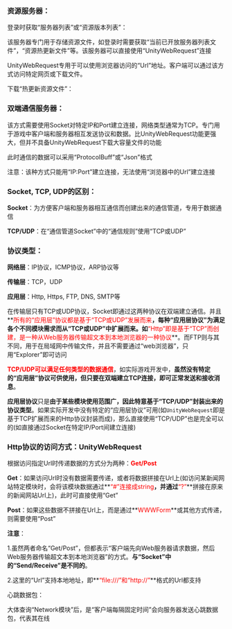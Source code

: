 ### 资源服务器：

登录时获取“服务器列表”或“资源版本列表”：

该服务器专门用于存储资源文件，如登录时需要获取“当前已开放服务器列表文件”，“资源热更新文件”等。该服务器可以直接使用“UnityWebRequest”连接

UnityWebRequest专用于可以使用浏览器访问的“Url”地址。客户端可以通过该方式访问特定网页或下载文件。



下载“热更新资源文件”：





### 双端通信服务器：

该方式需要使用Socket对特定IP和Port建立连接，网络类型通常为TCP。专门用于游戏中客户端和服务器相互发送协议和数据。比UnityWebRequest功能更强大，但并不具备UnityWebRequest下载大容量文件的功能

此时通信的数据可以采用“ProtocolBuff”或“Json”格式

注意：该种方式只能用“IP:Port”建立连接，无法使用“浏览器中的Url”建立连接



### Socket, TCP, UDP的区别：

**Socket**：为方便客户端和服务器相互通信而创建出来的通信管道，专用于数据通信

**TCP/UDP**：在“通信管道Socket”中的“通信规则”使用“TCP或UDP”



### 协议类型：

**网络层**：IP协议，ICMP协议，ARP协议等

**传输层**：TCP，UDP

**应用层**：Http, Https, FTP, DNS, SMTP等

在传输层只有TCP或UDP协议，Socket即通过这两种协议在双端建立通信。并且**<font color=red>所有的“应用层”协议都是基于“TCP或UDP”发展而来</font>**，每种“应用层协议”为满足各个不同模块需求而从“TCP或UDP”中扩展而来。如**<font color=red>“Http”即是基于“TCP”而创建，是一种从Web服务器传输超文本到本地浏览器的一种协议</font>**。而FTP则与其不同，用于在局域网中传输文件，并且不需要通过“web浏览器”，只用“Explorer”即可访问

**<font color=red>TCP/UDP可以满足任何类型的数据通信</font>**，如实际游戏开发中，**虽然没有特定的“应用层”协议可供使用，但只要在双端建立TCP连接，即可正常发送和接收消息**。

**应用层协议**只是**由于某些模块使用范围广，因此特意基于“TCP/UDP”封装出来的协议类型**。如果实际开发中没有特定的“应用层协议”可用(如`UnityWebRequest`即是基于TCP扩展而来的Http协议封装而成)，那么直接使用“TCP/UDP”也是完全可以的(如直接通过Socket在特定IP/Port间建立连接)



### Http协议的访问方式：UnityWebRequest

根据访问指定Url时传递数据的方式分为两种：**<font color=red>Get/Post</font>**

**Get**：如果访问Url时没有数据需要传递，或者将数据拼接在Url上(如访问某新闻网站特定模块时，会将该模块数据通过**<font color=red>“#”连接成string</font>**，并通过**<font color=red>“?”</font>**拼接在原来的新闻网站Url上)，此时可直接使用“Get”

**Post**：如果这些数据不拼接在Url上，而是通过**<font color=red>WWWForm</font>**或其他方式传递，则需要使用“Post”

**注意**：

1.虽然两者命名“Get/Post”，但都表示“客户端先向Web服务器请求数据，然后Web服务器传输超文本到本地浏览器”的方式。**与“Socket”中的“Send/Receive”是不同的**。

2.这里的“Url”支持本地地址，即**<font color=red>“file:///”和“http://”</font>**格式的Url都支持







心跳数据包：

大体查询“Network模块”后，是“客户端每隔固定时间”会向服务器发送心跳数据包，代表其在线




